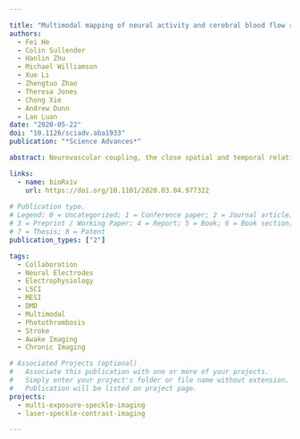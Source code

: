 ```yaml
---

title: "Multimodal mapping of neural activity and cerebral blood flow reveals long-lasting neurovascular dissociations after small-scale strokes"
authors:
  - Fei He
  - Colin Sullender
  - Hanlin Zhu
  - Michael Williamson
  - Xue Li
  - Zhengtuo Zhao
  - Theresa Jones
  - Chong Xie
  - Andrew Dunn
  - Lan Luan 
date: "2020-05-22"
doi: "10.1126/sciadv.aba1933"
publication: "*Science Advances*"

abstract: Neurovascular coupling, the close spatial and temporal relationship between neural activity and hemodynamics, is disrupted in pathological brain states. To understand the altered neurovascular relationship in brain disorders, longitudinal, simultaneous mapping of neural activity and hemodynamics is critical yet challenging to achieve. Here, we use a multimodal neural platform in a mouse model of stroke and realize long-term, spatially resolved tracking of intracortical neural activity and cerebral blood flow in the same brain regions. We observe a pronounced neurovascular dissociation that occurs immediately after small-scale strokes, becomes the most severe a few days after, lasts into chronic periods, and varies with the level of ischemia. Neuronal deficits extend spatiotemporally, whereas restoration of cerebral blood flow occurs sooner and reaches a higher relative value. Our findings reveal the neurovascular impact of ministrokes and inform the limitation of neuroimaging techniques that infer neural activity from hemodynamic responses.

links:
  - name: bioRxiv
    url: https://doi.org/10.1101/2020.03.04.977322
    
# Publication type.
# Legend: 0 = Uncategorized; 1 = Conference paper; 2 = Journal article;
# 3 = Preprint / Working Paper; 4 = Report; 5 = Book; 6 = Book section;
# 7 = Thesis; 8 = Patent
publication_types: ["2"]

tags:
  - Collaboration
  - Neural Electrodes
  - Electrophysiology
  - LSCI
  - MESI
  - DMD
  - Multimodal
  - Photothrombosis
  - Stroke
  - Awake Imaging
  - Chronic Imaging

# Associated Projects (optional)
#   Associate this publication with one or more of your projects.
#   Simply enter your project's folder or file name without extension.
#   Publication will be listed on project page.
projects:
  - multi-exposure-speckle-imaging
  - laser-speckle-contrast-imaging

---
```

